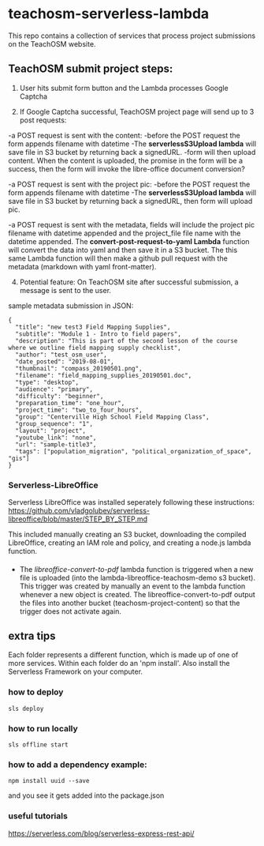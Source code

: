 # teachosm-serverless-lambda

This repo contains a collection of services that process project submissions on the TeachOSM website.

## TeachOSM submit project steps:

1. User hits submit form button and the Lambda processes Google Captcha

3. If Google Captcha successful, TeachOSM project page will send up to 3 post requests:

-a POST request is sent with the content:
  -before the POST request the form appends filename with datetime
  -The **serverlessS3Upload lambda** will save file in S3 bucket by returning back a signedURL.
  -form will then upload content. When the content is uploaded, the promise in the form will be a success, then the form will invoke the libre-office document conversion?

-a POST request is sent with the project pic:
  -before the POST request the form appends filename with datetime
  -The **serverlessS3Upload lambda** will save file in S3 bucket by returning back a signedURL, then form will upload pic.

-a POST request is sent with the metadata, fields will include the project pic filename with datetime appended and the project_file file name with the datetime appended. The **convert-post-request-to-yaml Lambda** function will convert the data into yaml and then save it in a S3 bucket. The this same Lambda function will then make a github pull request with the metadata (markdown with yaml front-matter).

4. Potential feature: On TeachOSM site after successful submission, a message is sent to the user.


sample metadata submission in JSON:

```
{
  "title": "new test3 Field Mapping Supplies",
  "subtitle": "Module 1 - Intro to field papers",
  "description": "This is part of the second lesson of the course where we outline field mapping supply checklist",
  "author": "test_osm_user",
  "date_posted": "2019-08-01",
  "thumbnail": "compass_20190501.png",
  "filename": "field_mapping_supplies_20190501.doc",
  "type": "desktop",
  "audience": "primary",
  "difficulty": "beginner",
  "preparation_time": "one_hour",
  "project_time": "two_to_four_hours",
  "group": "Centerville High School Field Mapping Class",
  "group_sequence": "1",
  "layout": "project",
  "youtube_link": "none",
  "url": "sample-title3",
  "tags": ["population_migration", "political_organization_of_space", "gis"]
}
```

### Serverless-LibreOffice

Serverless LibreOffice was installed seperately following these instructions: https://github.com/vladgolubev/serverless-libreoffice/blob/master/STEP_BY_STEP.md

This included manually creating an S3 bucket, downloading the compiled LibreOffice, creating an IAM role and policy, and creating a node.js lambda function.

#### 

- The *libreoffice-convert-to-pdf* lambda function is triggered when a new file is uploaded (into the lambda-libreoffice-teachosm-demo s3 bucket). This trigger was created by manually an event to the lambda function whenever a new object is created. The libreoffice-convert-to-pdf output the files into another bucket (teachosm-project-content) so that the trigger does not activate again.

## extra tips

Each folder represents a different function, which is made up of one of more services. Within each folder do an 'npm install'. Also install the Serverless Framework on your computer.

### how to deploy
```
sls deploy
```

### how to run locally
```
sls offline start
```

### how to add a dependency example:

```
npm install uuid --save
```
and you see it gets added into the package.json


### useful tutorials
https://serverless.com/blog/serverless-express-rest-api/

